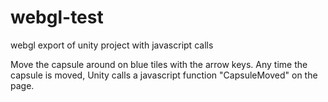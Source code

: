 # webgl-test
webgl export of unity project with javascript calls

Move the capsule around on blue tiles with the arrow keys.
Any time the capsule is moved, Unity calls a javascript function "CapsuleMoved" on the page.
